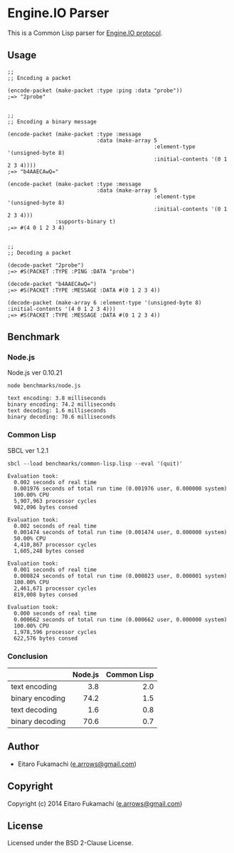 # Engine.IO Parser

This is a Common Lisp parser for [Engine.IO protocol](https://github.com/Automattic/engine.io-protocol).

## Usage

```common-lisp
;;
;; Encoding a packet

(encode-packet (make-packet :type :ping :data "probe"))
;=> "2probe"


;;
;; Encoding a binary message

(encode-packet (make-packet :type :message
                            :data (make-array 5
                                              :element-type '(unsigned-byte 8)
                                              :initial-contents '(0 1 2 3 4))))
;=> "b4AAECAwQ="

(encode-packet (make-packet :type :message
                            :data (make-array 5
                                              :element-type '(unsigned-byte 8)
                                              :initial-contents '(0 1 2 3 4)))
               :supports-binary t)
;=> #(4 0 1 2 3 4)


;;
;; Decoding a packet

(decode-packet "2probe")
;=> #S(PACKET :TYPE :PING :DATA "probe")

(decode-packet "b4AAECAwQ=")
;=> #S(PACKET :TYPE :MESSAGE :DATA #(0 1 2 3 4))

(decode-packet (make-array 6 :element-type '(unsigned-byte 8) :initial-contents '(4 0 1 2 3 4)))
;=> #S(PACKET :TYPE :MESSAGE :DATA #(0 1 2 3 4))
```

## Benchmark

### Node.js

Node.js ver 0.10.21

```
node benchmarks/node.js
```

```
text encoding: 3.8 milliseconds
binary encoding: 74.2 milliseconds
text decoding: 1.6 milliseconds
binary decoding: 70.6 milliseconds
```

### Common Lisp

SBCL ver 1.2.1

```
sbcl --load benchmarks/common-lisp.lisp --eval '(quit)'
```

```
Evaluation took:
  0.002 seconds of real time
  0.001976 seconds of total run time (0.001976 user, 0.000000 system)
  100.00% CPU
  5,907,963 processor cycles
  982,096 bytes consed
  
Evaluation took:
  0.002 seconds of real time
  0.001474 seconds of total run time (0.001474 user, 0.000000 system)
  50.00% CPU
  4,410,867 processor cycles
  1,605,248 bytes consed
  
Evaluation took:
  0.001 seconds of real time
  0.000824 seconds of total run time (0.000823 user, 0.000001 system)
  100.00% CPU
  2,461,671 processor cycles
  819,008 bytes consed
  
Evaluation took:
  0.000 seconds of real time
  0.000662 seconds of total run time (0.000662 user, 0.000000 system)
  100.00% CPU
  1,978,596 processor cycles
  622,576 bytes consed
```

### Conclusion

|                 | Node.js | Common Lisp |
| -------------   | -------:| -----------:|
| text encoding   |     3.8 |         2.0 |
| binary encoding |    74.2 |         1.5 |
| text decoding   |     1.6 |         0.8 |
| binary decoding |    70.6 |         0.7 |

## Author

* Eitaro Fukamachi (e.arrows@gmail.com)

## Copyright

Copyright (c) 2014 Eitaro Fukamachi (e.arrows@gmail.com)

## License

Licensed under the BSD 2-Clause License.
